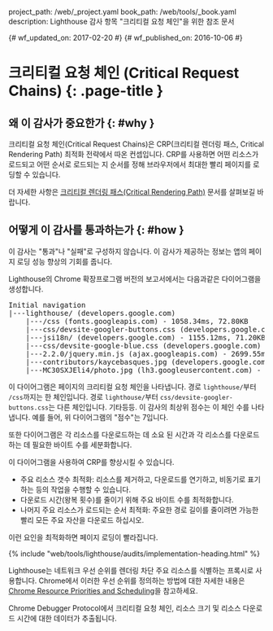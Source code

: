 project_path: /web/_project.yaml
book_path: /web/tools/_book.yaml
description: Lighthouse 감사 항목 "크리티컬 요청 체인"을 위한 참조 문서

{# wf_updated_on: 2017-02-20 #}
{# wf_published_on: 2016-10-06 #}

# 크리티컬 요청 체인 (Critical Request Chains) {: .page-title }

## 왜 이 감사가 중요한가 {: #why }

크리티컬 요청 체인(Critical Request Chains)은 CRP(크리티컬 렌더링 패스, Critical Rendering Path)
최적화 전략에서 따온 컨셉입니다. CRP를 사용하면 어떤 리소스가 로드되고 어떤 순서로 로드되는 지
순서를 정해 브라우저에서 최대한 빨리 페이지를 로딩할 수 있습니다.

더 자세한 사항은 [크리티컬 렌더링 패스(Critical Rendering
Path)](/web/fundamentals/performance/critical-rendering-path/) 문서를 살펴보길 바랍니다.

## 어떻게 이 감사를 통과하는가 {: #how }

이 감사는 "통과"나 "실패"로 구성하지 않습니다.
이 감사가 제공하는 정보는 앱의 페이지 로딩 성능 향상의 기회를 줍니다.

Lighthouse의 Chrome 확장프로그램 버전의 보고서에서는 다음과같은 다이어그램을 생성합니다.

<pre>
Initial navigation
|---lighthouse/ (developers.google.com)
    |---/css (fonts.googleapis.com) - 1058.34ms, 72.80KB
    |---css/devsite-googler-buttons.css (developers.google.com) - 1147.25ms, 70.77KB
    |---jsi18n/ (developers.google.com) - 1155.12ms, 71.20KB
    |---css/devsite-google-blue.css (developers.google.com) - 2034.57ms, 85.83KB
    |---2.2.0/jquery.min.js (ajax.googleapis.com) - 2699.55ms, 99.92KB
    |---contributors/kaycebasques.jpg (developers.google.com) - 2841.54ms, 84.74KB
    |---MC30SXJEli4/photo.jpg (lh3.googleusercontent.com) - 3200.39ms, 73.59KB
</pre>

이 다이어그램은 페이지의 크리티컬 요청 체인을 나타냅니다.
경로 `lighthouse/`부터 `/css`까지는 한 체인입니다.
경로 `lighthouse/`부터 `css/devsite-googler-buttons.css`는 다른 체인입니다. 기타등등.
이 감사의 최상위 점수는 이 체인 수를 나타냅니다.
예를 들어, 위 다이어그램의 "점수"는 7입니다.

또한 다이어그램은 각 리소스를 다운로드하는 데 소요 된 시간과 
각 리소스를 다운로드하는 데 필요한 바이트 수를 세분화합니다.

이 다이어그램을 사용하여 CRP를 향상시킬 수 있습니다.

* 주요 리소스 갯수 최적화: 리소스를 제거하고, 
  다운로드를 연기하고, 비동기로 표기하는 등의 작업을 수행할 수 있습니다.
* 다운로드 시간(왕복 횟수)를 줄이기 위해 주요 바이트 수를 최적화합니다.
* 나머지 주요 리소스가 로드되는 순서 최적화:
  주요한 경로 길이를 줄이려면 가능한 빨리 모든 주요 자산을 다운로드 하십시오.

이런 요인을 최적화하면 페이지 로딩이 빨라집니다.

{% include "web/tools/lighthouse/audits/implementation-heading.html" %}

Lighthouse는 네트워크 우선 순위를 렌더링 차단 주요 리소스를 식별하는 프록시로 사용합니다.
Chrome에서 이러한 우선 순위를 정의하는 방법에 대한 자세한 내용은 
[Chrome Resource Priorities and Scheduling](https://docs.google.com/document/d/1bCDuq9H1ih9iNjgzyAL0gpwNFiEP4TZS-YLRp_RuMlc)을 
참고하세요.

Chrome Debugger Protocol에서 크리티컬 요청 체인, 리소스 크기 및 리소스 다운로드 시간에 대한 데이터가 추출됩니다.